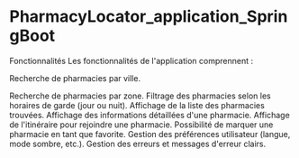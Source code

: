 # PharmacyLocator_application_SpringBoot

Fonctionnalités
Les fonctionnalités de l'application comprennent :

Recherche de pharmacies par ville.

Recherche de pharmacies par zone.
Filtrage des pharmacies selon les horaires de garde (jour ou nuit).
Affichage de la liste des pharmacies trouvées.
Affichage des informations détaillées d'une pharmacie.
Affichage de l'itinéraire pour rejoindre une pharmacie.
Possibilité de marquer une pharmacie en tant que favorite.
Gestion des préférences utilisateur (langue, mode sombre, etc.).
Gestion des erreurs et messages d'erreur clairs.
